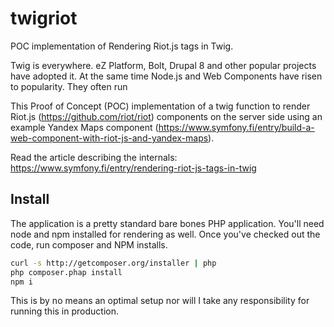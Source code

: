 # twigriot
POC implementation of Rendering Riot.js tags in Twig.

Twig is everywhere. eZ Platform, Bolt, Drupal 8 and other popular projects have adopted it. At the same time Node.js and Web Components have risen to popularity. They often run 

This Proof of Concept (POC) implementation of a twig function to render Riot.js (https://github.com/riot/riot) components on the server side using an example Yandex Maps component (https://www.symfony.fi/entry/build-a-web-component-with-riot-js-and-yandex-maps).

Read the article describing the internals: https://www.symfony.fi/entry/rendering-riot-js-tags-in-twig

## Install

The application is a pretty standard bare bones PHP application. You'll need node and npm installed for rendering as well. Once you've checked out the code, run composer and NPM installs.

```bash
curl -s http://getcomposer.org/installer | php
php composer.phap install
npm i
```

This is by no means an optimal setup nor will I take any responsibility for running this in production.
